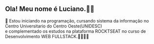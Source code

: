 <h2 align="left">Ola! Meu nome é Luciano.👍🏻</h2>
<p aling="center">🚀 Estou iniciando na programação, cursando sistema da informação no Centro Universitario do Centro Oeste(UNIDESC)<br>
e complementado os estudos na plataforma ROCKTSEAT no curso de Desenvolvimento WEB FULLSTACK.🧑🏼‍💻💜
</p>
